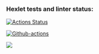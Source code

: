### Hexlet tests and linter status:
[![Actions Status](https://github.com/evgenpush/java-project-lvl3/workflows/hexlet-check/badge.svg)](https://github.com/evgenpush/java-project-lvl3/actions)

[![Github-actions](https://github.com/evgenpush/java-project-lvl3/actions/workflows/github-actions.yml/badge.svg)](https://github.com/evgenpush/java-project-lvl3/actions/workflows/github-actions.yml)

<a href="https://codeclimate.com/github/evgenpush/java-project-lvl3"><img src="https://api.codeclimate.com/v1/badges/a99a88d28ad37a79dbf6/maintainability" /></a>
